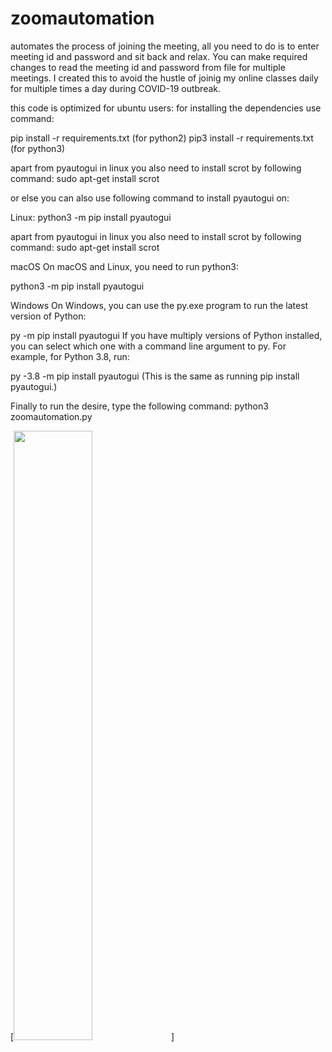 # zoomautomation
automates the process of joining the meeting, all you need to do is to enter meeting id and password and sit back and relax. You can make required changes to read the meeting id and password from file for multiple meetings. I created this to avoid the hustle of joinig my online classes daily for multiple times a day during COVID-19 outbreak.

this code is optimized for ubuntu users:
for installing the dependencies use command:

pip install -r requirements.txt      (for python2)
pip3 install -r requirements.txt     (for python3)

apart from pyautogui in linux you also need to install scrot by following command:
sudo apt-get install scrot

or else you can also use following command to install pyautogui on:

Linux:
python3 -m pip install pyautogui

apart from pyautogui in linux you also need to install scrot by following command:
sudo apt-get install scrot

macOS
On macOS and Linux, you need to run python3:

python3 -m pip install pyautogui

Windows
On Windows, you can use the py.exe program to run the latest version of Python:

py -m pip install pyautogui
If you have multiply versions of Python installed, you can select which one with a command line argument to py. For example, for Python 3.8, run:

py -3.8 -m pip install pyautogui
(This is the same as running pip install pyautogui.)

Finally to run the desire, type the following command:
python3 zoomautomation.py

[<img src="https://photos.google.com/share/AF1QipPBKFwS6qxGWWLQ0moi1jFHljS8FRIPVuFrEayKqkp1Vsjjd1r8SyEB-fPGY_XPcA/photo/AF1QipMMYf9NHeWOAu6SvPxb3G_4JSS2-qOs2TZM7ola?key=WkhyN25qUUNoZ00zS0tPRXRTVlA2SVE4bGRaZy1R" width="50%">]

